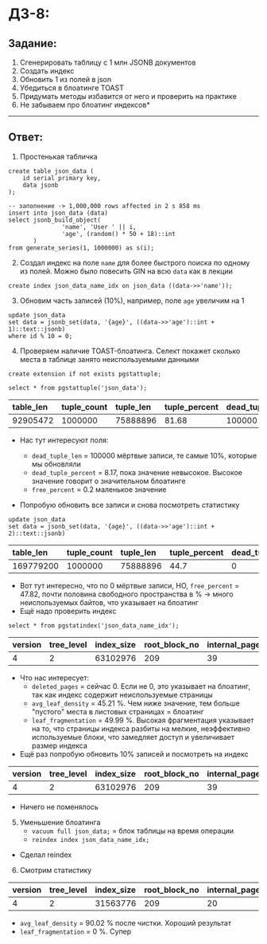 # ДЗ-8:

## Задание:

1. Сгенерировать таблицу с 1 млн JSONB документов
2. Создать индекс
3. Обновить 1 из полей в json
4. Убедиться в блоатинге TOAST
5. Придумать методы избавится от него и проверить на практике
6. Не забываем про блоатинг индексов*

---

## Ответ:

1. Простенькая табличка
```postgresql
create table json_data (
    id serial primary key,
    data jsonb
);

-- заполнение -> 1,000,000 rows affected in 2 s 858 ms
insert into json_data (data)
select jsonb_build_object(
               'name', 'User ' || i,
               'age', (random() * 50 + 18)::int
       )
from generate_series(1, 1000000) as s(i);
```
2. Создал индекс на поле `name` для более быстрого поиска по одному из полей. Можно было повесить GIN на всю `data` как в лекции
```postgresql
create index json_data_name_idx on json_data ((data->>'name'));
```
3. Обновим часть записей (10%), например, поле `age` увеличим на 1
```postgresql
update json_data
set data = jsonb_set(data, '{age}', ((data->>'age')::int + 1)::text::jsonb)
where id % 10 = 0;
```
4. Проверяем наличие TOAST-блоатинга. Селект покажет сколько места в таблице занято неиспользуемыми данными
```postgresql
create extension if not exists pgstattuple;

select * from pgstattuple('json_data');
```

| table\_len | tuple\_count | tuple\_len | tuple\_percent | dead\_tuple\_count | dead\_tuple\_len | dead\_tuple\_percent | free\_space | free\_percent |
| :--- | :--- | :--- | :--- | :--- | :--- | :--- | :--- | :--- |
| 92905472 | 1000000 | 75888896 | 81.68 | 100000 | 7588895 | 8.17 | 188788 | 0.2 |

- Нас тут интересуют поля:
  - `dead_tuple_len` = 100000 мёртвые записи, те самые 10%, которые мы обновляли
  - `dead_tuple_percent` = 8.17, пока значение невысокое. Высокое значение говорит о значительном блоатинге
  - `free_percent` = 0.2 маленькое значение

- Попробую обновить все записи и снова посмотреть статистику
```postgresql
update json_data
set data = jsonb_set(data, '{age}', ((data->>'age')::int + 2)::text::jsonb)
```

| table\_len | tuple\_count | tuple\_len | tuple\_percent | dead\_tuple\_count | dead\_tuple\_len | dead\_tuple\_percent | free\_space | free\_percent |
| :--- | :--- | :--- | :--- | :--- | :--- | :--- | :--- | :--- |
| 169779200 | 1000000 | 75888896 | 44.7 | 0 | 0 | 0 | 81195212 | 47.82 |

- Вот тут интересно, что по 0 мёртвые записи, НО, `free_percent` = 47.82, почти половина свободного пространства в % -> много неиспользуемых байтов, что указывает на блоатинг
- Ещё надо проверить индекс
```postgresql
select * from pgstatindex('json_data_name_idx');
```

| version | tree\_level | index\_size | root\_block\_no | internal\_pages | leaf\_pages | empty\_pages | deleted\_pages | avg\_leaf\_density | leaf\_fragmentation |
| :--- | :--- | :--- | :--- | :--- | :--- | :--- | :--- | :--- | :--- |
| 4 | 2 | 63102976 | 209 | 39 | 7663 | 0 | 0 | 45.21 | 49.99 |

- Что нас интересует:
  - `deleted_pages` = сейчас 0. Если не 0, это указывает на блоатинг, так как индекс содержит неиспользуемые страницы
  - `avg_leaf_density` = 45.21 %. Чем ниже значение, тем больше "пустого" места в листовых страницах = блоатинг
  - `leaf_fragmentation` = 49.99 %. Высокая фрагментация указывает на то, что страницы индекса разбиты на мелкие, неэффективно используемые блоки, что замедляет доступ и увеличивает размер индекса
- Ещё раз попробую обновить 10% записей и посмотреть на индекс

| version | tree\_level | index\_size | root\_block\_no | internal\_pages | leaf\_pages | empty\_pages | deleted\_pages | avg\_leaf\_density | leaf\_fragmentation |
| :--- | :--- | :--- | :--- | :--- | :--- | :--- | :--- | :--- | :--- |
| 4 | 2 | 63102976 | 209 | 39 | 7663 | 0 | 0 | 49.7 | 49.99 |
- Ничего не поменялось
5. Уменьшение блоатинга
   - `vacuum full json_data;` = блок таблицы на время операции
   - `reindex index json_data_name_idx;`
- Сделал reindex
6. Смотрим статистику

| version | tree\_level | index\_size | root\_block\_no | internal\_pages | leaf\_pages | empty\_pages | deleted\_pages | avg\_leaf\_density | leaf\_fragmentation |
| :--- | :--- | :--- | :--- | :--- | :--- | :--- | :--- | :--- | :--- |
| 4 | 2 | 31563776 | 209 | 20 | 3832 | 0 | 0 | 90.02 | 0 |

- `avg_leaf_density` = 90.02 % после чистки. Хороший результат
- `leaf_fragmentation` = 0 %. Супер


